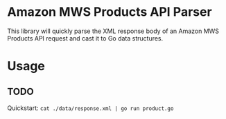 # Amazon MWS Products API Parser

This library will quickly parse the XML response body of an Amazon MWS Products
API request and cast it to Go data structures.

# Usage
## TODO

Quickstart: `cat ./data/response.xml | go run product.go`
